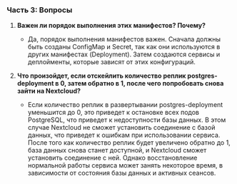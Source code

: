 ### Часть 3: Вопросы

1. **Важен ли порядок выполнения этих манифестов? Почему?**
   - Да, порядок выполнения манифестов важен. Сначала должны быть созданы ConfigMap и Secret, так как они используются в других манифестах (Deployment). Затем создаются сервисы и деплойменты, которые зависят от этих конфигураций.

2. **Что произойдет, если отскейлить количество реплик postgres-deployment в 0, затем обратно в 1, после чего попробовать снова зайти на Nextcloud?**
   - Если количество реплик в развертывании postgres-deployment уменьшится до 0, это приведет к остановке всех подов PostgreSQL, что приведет к недоступности базы данных. В этом случае Nextcloud не сможет установить соединение с базой данных, что приведет к ошибкам при использовании сервиса. После того как количество реплик будет увеличено обратно до 1, база данных снова станет доступной, и Nextcloud сможет установить соединение с ней. Однако восстановление нормальной работы сервиса может занять некоторое время, в зависимости от состояния базы данных и активных сеансов.